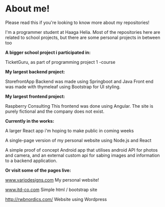 # About me!
Please read this if you're looking to know more about my repositories!

I'm a programmer student at Haaga Helia. Most of the repositories here are related to school projects, but there are some personal projects in between too



**A bigger school project i participated in:**

TicketGuru, as part of programming project 1 -course


**My largest backend project:**

StorefrontApp
Backend was made using Springboot and Java
Front end was made with thymeleaf using Bootstrap for UI styling.


**My largest frontend project:**

Raspberry Consulting
This frontend was done using Angular. The site is purely fictional and the company does not exist.


**Currently in the works:**

A larger React app i'm hoping to make public in coming weeks

A single-page version of my personal website using Node.js and React

A simple proof of concept Android app that utilises android  API for photos and camera, and an external custom api for sabing images and information to a backend application. 

**Or visit some of the pages live:**

www.varjodesigns.com
My personal website!

www.itd-co.com
Simple html / bootstrap site

http://rwbnordics.com/
Website using Wordpress
